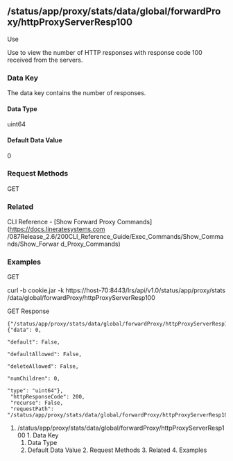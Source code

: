 ## /status/app/proxy/stats/data/global/forwardProxy/httpProxyServerResp100

Use

Use to view the number of HTTP responses with response code 100 received from
the servers.

### Data Key

The data key contains the number of responses.

#### Data Type

uint64

#### Default Data Value

0

### Request Methods

GET

### Related

CLI Reference - [Show Forward Proxy Commands](https://docs.lineratesystems.com
/087Release_2.6/200CLI_Reference_Guide/Exec_Commands/Show_Commands/Show_Forwar
d_Proxy_Commands)

### Examples

GET

curl -b cookie.jar -k https://host-70:8443/lrs/api/v1.0/status/app/proxy/stats
/data/global/forwardProxy/httpProxyServerResp100

GET Response

    
    {"/status/app/proxy/stats/data/global/forwardProxy/httpProxyServerResp100": {"data": 0,
                                                                                  "default": False,
                                                                                  "defaultAllowed": False,
                                                                                  "deleteAllowed": False,
                                                                                  "numChildren": 0,
                                                                                  "type": "uint64"},
     "httpResponseCode": 200,
     "recurse": False,
     "requestPath": "/status/app/proxy/stats/data/global/forwardProxy/httpProxyServerResp100"}
    

  1. /status/app/proxy/stats/data/global/forwardProxy/httpProxyServerResp100
    1. Data Key
      1. Data Type
      2. Default Data Value
    2. Request Methods
    3. Related
    4. Examples

